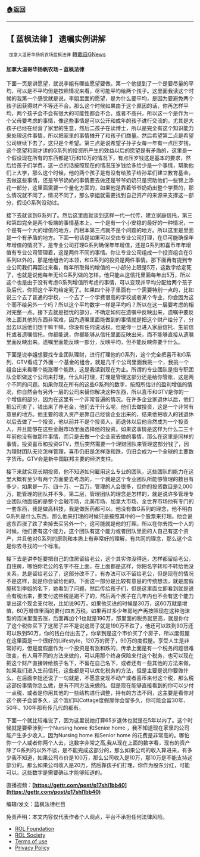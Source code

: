 ###  [:house:返回](README.md)
---


## 【 蓝枫法律 】 遗嘱实例讲解
` 加拿大温哥华扬帆农场蓝枫法律` [轉載自GNews](https://gnews.org/zh-hans/2491820/)

####  加拿大温哥华扬帆农场 – 蓝枫法律 
   
下面一页是讲愿望，就说李姐有哪些愿望要做。第一个他提到了一个是要尽量的平均，可以是不平均但是按照情况来看，尽可能平均给两个孩子。这里面我读这个时候的我第一个感觉就是说，李姐里面的愿望，是为什么要平均，是因为要避免两个孩子因获得财产不等还不合。那么这个时候如果由于这个原因的话，你再怎样平均，两个孩子会不会有很大的可能性都会不合，或者不高兴，所以这一个是作为一个父母要考虑的事情，像这些事情是可以公开和成年的孩子进行交流的。尤其是大孩子已经在经营了家里的生意，然后二孩子在读博士，所以是完全有这个知识能力来处理这件事情，所以把家里的事情摊开了和孩子们商量。然后希望第二点是希望公司继续下去了，这只是个希望。第三点是说希望子孙子女每一年有一点压岁钱，这个愿望和刚才讲的G系列的投资所产生的效益以后的愿望是有矛盾的，这里是一个假设现在所有的东西都是1万和10万的情况下，有点压岁钱这是基本的要求，然后给孩子们学费，这一点的话按照现在的情况压岁钱给多给少是一个事情，帮助他们上大学，那么这个时候，他的两个孩子是有没有给孩子给孙辈们建立教育基金，去做这些事情，还是爷爷奶奶的事情要去做还是爷爷奶奶只是资助他们一些锦上添花一部分，这里面需要一个量化方面的，如果他是靠着爷爷奶奶出整个学费的，那么情况就不同了，情况不同了，那么李姐就需要找到自己资产的来源来支撑这一部分，假设G系列没动过。
 
接下去就谈到G系列了。然后这里面就谈到这样一代一代传，建立家庭信托，第三和第四完全是两个极端的事情基本上，一个是有一个小安稳的最好的一种情况，一个是有一个大的增值的地方，而根本第三点就不是个问题的地方。所以这里是里面是一个有矛盾的地方。下面一句话是如果可以交由专业公司打理，在尽可能确保年年增值的情况下，是专业公司打理G系列确保年年增值，还是G系列和喜币年年增值有专业公司管理着，这是两件不同的事情。你让专业公司组成一个投资组合在G系列以外的，那是他组合的本领，和G系列的投资是两件事情。那下面再有提到专业公司我们再回过来看，每年所取得的增值的一小部分上限是5万，这数字给定死了，也就是说他每年无论G系列做的怎样，他只能从这信托里面每年出5万，所以这个也是由于没有考虑G系列增值所考虑的事情，可以变现并平均分配给两个孩子及后代，你把这个平均给定死了。如果四个孙子里面有一个需要特别一点的，比如说三个去了普通的学校，一个去了一个学费很高的学校或者某个专业，你会因为这个而不给另外一个吗？所以这个平均数字一样是平均吗？所以在这一层要考虑的相对完整一点。接下去就是担忧的部分，不确定如何在遗嘱中反映出来，遗嘱中要反映上面其他的东西非常难，因为遗嘱里面能做到的事情就是把这个财产给分了，分出去以后他们想干嘛干嘛，你没有任何说话权。但是你一旦进入家庭信托、生前信托或者遗嘱信托，你都能说，你都能够从信托里面反映出来，而不能够直接从遗嘱里面反映出来。遗嘱里面能反映一部分，反映平均，但不能反映你要干什么。
 
下面是说李姐想要找专业团队理财，进行打理他的G系列，这个完全把喜币和G系列、GTV看成了外面一个基金的组合，就是几千个公司里面我挑一个，我挑一个组合出来看哪个能涨哪个能跌，这是我读到现在为止。所谓的专业团队是指专职团队全职做这个公司来打理，什么叫打理，打理是管理这部分还是给你管账，这是两个不同的问题。如果你现在所有的这些G系列的数字，按照所估计的盈利增值的情况，你自然会有另外一层的公司来替你解决这种东西，所以喜币和GTV是你的一个增值的部分，因为在这里有一个非常普遍的情况。在许多企业家退休以后，他们把公司卖了，钱出来了养老金，他们去干什么呢，他们去做投资，这是一个非常有意思的地方。他主要的收入资产是靠自己经营企业出来的，结果他把收入的钱退休以后去做了一个投资，他以前并不是个投资人，而退休以后他自然成为一个投资人，并且能够在这些金融市场里面选择他的投资。如果这事情是这样为什么二三十年前他没有做那件事情，而只是去做一个企业家去做的事情，那么在这里是同样的事情，投资喜币和投资GTV，然后突然需要一个理财团队来管理这部分钱了，因为理财团队无论怎样管理，喜币仍旧是怎样涨和跌，仍旧会成为一个全球的主要数字货币。GTV会是新中国联邦主要的经济支柱。
 
接下来就实现长期投资，他不知道如何雇用这么专业的团队，这些团队的能力在这里大概有至少有两个方面要去考虑的，一个就是这个专业团队所能够管理的数目有多少，如果是一万、四十万、一百万，管理的人会很多，但你的投资数目是2,000万，能管理的团队并不多。第二层，管理团队的理念是怎样的，就是说许多管理专业团队他面临的是整个金融市场，北美市场、加拿大市场、全世界市场他有专门的一套东西，我是做高科技，我是做医药都可以。他没有做G系列的理念，他不明白G系列是什么东西，那么他来打理的时候只是按照其中的一个股票来打理。他会说这东西涨了跌了卖掉去买另外一个，这可能就是他的打理。所以在你去找一个人的时候，他们要有这个能力，这个团队有这个能力或者团队里面的人自己有这个资产，并且他对G系列的原则和本质上有非常好的理解，有共同的理念，那么这个会是你去寻找的一个标准。
 
接下去是讲李姐要把自己的住房留给老公，这个其实你没得选，怎样都留给老公，自住房，哪怕你老公的名字不在上面，在上面都是这样，你把名字转和不转给他没关系，总是留给老公了，这部分改不了。有办法可以不留给老公，但是现在的情况不是这样，就是你会留给他的。下面这一部分是比较有意思的传统想法，就是度假屋转到李姐的名下，她看到了问题，然后传给孩子们，但是这里面立即看到就是说会有税出来，要支付这些税是跑不了的，然后两个孩子在几年内也不会有这个能力拿出这个现金支付税，比如说90万，如果他买进的时候是30万，这60万就是增值，60万增值里面的要付四五万税。如果再过多少年房地产再按照现在这种泡沫型的泡沫里面去涨，后面再加个1也就是190万，那里面的税务就更高，就是你付了这个税你买下了这房子并不是说这房子就是190万不跌了，他还可以跌到90万还可以跌到50万，你的钱白付出去了，你拿到是这个市价买了个房子，所以度假屋在这里面是一个很好的Liifestyle，120万的房子，90万的度假屋。享受人生是非常好的，但是度假屋作为一个投资是有涨和跌的，传承上面是有一个税务问题很难改变，有人用不同的方法来做的，可以用那个终身保险来付这个税务，也可以现在把这个财产直接转给孩子名下，不留在自己名下，或者还有一些其他的方法来做，如果我们进入生前信托，这些都是可以优化税务的方法，但是主要是说你要做什么，在后面李姐还说了一句就是，不愿意变现不动产或者喜币来付这个税，那么税这部份事情你怎么做，是有不同方法来做的。但是现在能够直接看到的你可以少付一点税，或者是你用其他的一些结构进行调整，持有的方法不同，这主要是看你对这个房子会留多久，这个我们叫Cottage度假屋你会留多久，你可能会留30年、50年、100年那有传几代的都有。
 
下面一个就比较难说了，因为这里说她打算65岁退休也就是在5年以内了。这个时候就是要牵涉到一个Nursing home 和Senior home ，我不知道现在家里的公司能产生多少收入，因为Nursing home 和Senior home 的花费是非常高的。哪怕你一个人或者你两个人去，这数字非常之高,我从现在上面的数字看，现有的资产除了G系列的以外不谈，是不能完成这部分的，那么如果公司的收入算进来，有多少我不知道，如果公司市价是100万，那么公司收入是10万，那10万是不能支持这部分的。那么如果公司收入是20万，然后靠孩子们打理，你作为股东分红，可能可以。这些数字是需要确认才能够知道的。
 
直播视频：**[https://gettr.com/post/p17shl1bb40](https://gettr.com/post/p17shl1bb40)**
 
编辑/发文：蓝枫法律栏目

免责声明：本文内容仅代表作者个人观点，平台不承担任何法律风险。
  
- [ROL Foundation](https://rolfoundation.org/)
- [ROL Society](https://rolsociety.org/)
- [Terms of use](https://gnews.org/terms-of-use-3/)
- [Privacy Policy](https://gnews.org/privacy-policy/)
